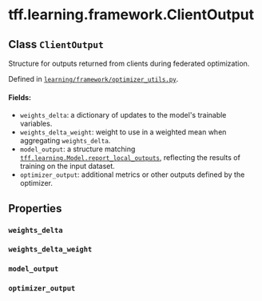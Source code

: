 <div itemscope itemtype="http://developers.google.com/ReferenceObject">
<meta itemprop="name" content="tff.learning.framework.ClientOutput" />
<meta itemprop="path" content="Stable" />
<meta itemprop="property" content="weights_delta"/>
<meta itemprop="property" content="weights_delta_weight"/>
<meta itemprop="property" content="model_output"/>
<meta itemprop="property" content="optimizer_output"/>
</div>

# tff.learning.framework.ClientOutput

## Class `ClientOutput`

Structure for outputs returned from clients during federated optimization.

Defined in
[`learning/framework/optimizer_utils.py`](http://github.com/tensorflow/federated/tree/master/tensorflow_federated/python/learning/framework/optimizer_utils.py).

<!-- Placeholder for "Used in" -->

#### Fields:

-   `weights_delta`: a dictionary of updates to the model's trainable variables.
-   `weights_delta_weight`: weight to use in a weighted mean when aggregating
    `weights_delta`.
-   `model_output`: a structure matching
    <a href="../../../tff/learning/Model.md#report_local_outputs"><code>tff.learning.Model.report_local_outputs</code></a>,
    reflecting the results of training on the input dataset.
-   `optimizer_output`: additional metrics or other outputs defined by the
    optimizer.

## Properties

<h3 id="weights_delta"><code>weights_delta</code></h3>

<h3 id="weights_delta_weight"><code>weights_delta_weight</code></h3>

<h3 id="model_output"><code>model_output</code></h3>

<h3 id="optimizer_output"><code>optimizer_output</code></h3>
